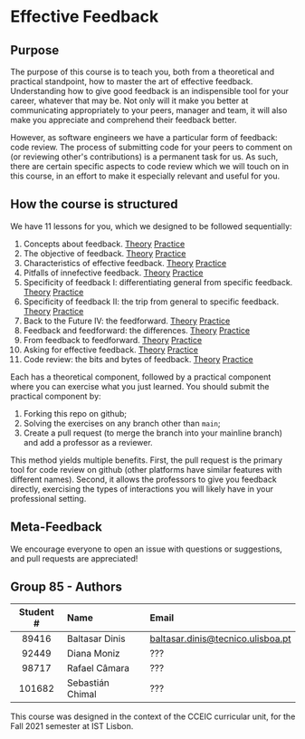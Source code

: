 # Effective Feedback

## Purpose

The purpose of this course is to teach you, both from a theoretical and practical standpoint, how to master the art of effective feedback.
Understanding how to give good feedback is an indispensible tool for your career, whatever that may be. Not only will it make you better at communicating appropriately to your peers, manager and team, it will also make you appreciate and comprehend their feedback better.

However, as software engineers we have a particular form of feedback: code review. The process of submitting code for your peers to comment on (or reviewing other's contributions) is a permanent task for us. As such, there are certain specific aspects to code review which we will touch on in this course, in an effort to make it especially relevant and useful for you.

## How the course is structured

We have 11 lessons for you, which we designed to be followed sequentially:

1. Concepts about feedback. [Theory](/lessons/01_concepts_theory.md) [Practice](/lessons/01_concepts_practice.md)
1. The objective of feedback. [Theory](/lessons/02_objective_theory.md) [Practice](/lessons/02_objective_practice.md)
1. Characteristics of effective feedback. [Theory](/lessons/03_characteristics_theory.md) [Practice](/lessons/03_characteristics_practice.md)
1. Pitfalls of innefective feedback. [Theory](/lessons/04_innefective_theory.md) [Practice](/lessons/04_innefective_practice.md)
1. Specificity of feedback I: differentiating general from specific feedback. [Theory](/lessons/05_specificity_diff_theory.md) [Practice](/lessons/05_specificity_diff_practice.md)
1. Specificity of feedback II: the trip from general to specific feedback. [Theory](/lessons/06_specificity_change_theory.md) [Practice](/lessons/06_specificity_change_practice.md)
1. Back to the Future IV: the feedforward. [Theory](/lessons/07_feedforward_intro_theory.md) [Practice](/lessons/07_feedforward_intro_practice.md)
1. Feedback and feedforward: the differences. [Theory](/lessons/08_feedforward_diff_theory.md) [Practice](/lessons/08_feedforward_diff_practice.md)
1. From feedback to feedforward. [Theory](/lessons/09_feedforward_change_theory.md) [Practice](/lessons/09_feedforward_change_practice.md)
1. Asking for effective feedback. [Theory](/lessons/10_asking_theory.md) [Practice](/lessons/10_asking_practice.md)
1. Code review: the bits and bytes of feedback. [Theory](/lessons/11_code_review_theory.md) [Practice](/lessons/11_code_review_practice.md)

Each has a theoretical component, followed by a practical component where you can exercise what you just learned. You should submit the practical component by:

1. Forking this repo on github;
1. Solving the exercises on any branch other than `main`;
1. Create a pull request (to merge the branch into your mainline branch) and add a professor as a reviewer.

This method yields multiple benefits. First, the pull request is the primary tool for code review on github (other platforms have similar features with different names). Second, it allows the professors to give you feedback directly, exercising the types of interactions you will likely have in your professional setting.

## Meta-Feedback

We encourage everyone to open an issue with questions or suggestions, and pull requests are appreciated!

## Group 85 - Authors

| Student # | Name   | Email |
|:------:|:-----------------|:----------------------------------|
|  89416 | Baltasar Dinis   | baltasar.dinis@tecnico.ulisboa.pt |
|  92449 | Diana Moniz      | ???                               |
|  98717 | Rafael Câmara    | ???                               |
| 101682 | Sebastián Chimal | ???                               |

This course was designed in the context of the CCEIC curricular unit, for the Fall 2021 semester at IST Lisbon.
